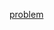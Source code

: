 [problem](<https://github.com/Souvik-Maity-au6/water-tank-problem/blob/master/Water%20Tank%20Problem%20(1)%20(1).pdf>)
